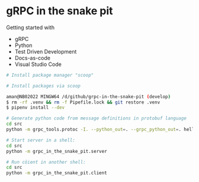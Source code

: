 # gRPC in the snake pit

Getting started with

- gRPC
- Python
- Test Driven Development
- Docs-as-code
- Visual Studio Code


```powershell
# Install package manager "scoop"
```

```powershell
# Install packages via scoop
```


```bash
aman@NB02022 MINGW64 /d/github/grpc-in-the-snake-pit (develop)
$ rm -rf .venv && rm -f Pipefile.lock && git restore .venv
$ pipenv install --dev
```


```bash
# Generate python code from message definitions in protobuf language
cd src
python -m grpc_tools.protoc -I. --python_out=. --grpc_python_out=. helloworld.proto
```

```bash
# Start server in a shell:
cd src
python -m grpc_in_the_snake_pit.server
```

```bash
# Run cöient in another shell:
cd src
python -m grpc_in_the_snake_pit.client
```
